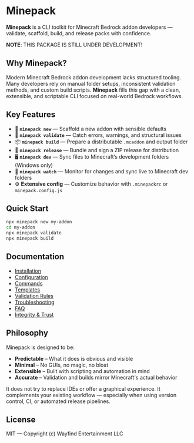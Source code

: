 # Minepack

**Minepack** is a CLI toolkit for Minecraft Bedrock addon developers — validate, scaffold, build,
and release packs with confidence.

**NOTE**: THIS PACKAGE IS STILL UNDER DEVELOPMENT!

## Why Minepack?

Modern Minecraft Bedrock addon development lacks structured tooling. Many developers rely on manual
folder setups, inconsistent validation methods, and custom build scripts. **Minepack** fills this
gap with a clean, extensible, and scriptable CLI focused on real-world Bedrock workflows.

## Key Features

- 🔨 **`minepack new`** — Scaffold a new addon with sensible defaults
- 🧪 **`minepack validate`** — Catch errors, warnings, and structural issues
- 📦 **`minepack build`** — Prepare a distributable `.mcaddon` and output folder
- 🚀 **`minepack release`** — Bundle and sign a ZIP release for distribution
- 🖥️ **`minepack dev`** — Sync files to Minecraft’s development folders (Windows only)
- 👀 **`minepack watch`** — Monitor for changes and sync live to Minecraft dev folders
- ⚙️ **Extensive config** — Customize behavior with `.minepackrc` or `minepack.config.js`

## Quick Start

```bash
npx minepack new my-addon
cd my-addon
npx minepack validate
npx minepack build
```

## Documentation

- [Installation](docs/install.md)
- [Configuration](docs/config.md)
- [Commands](docs/commands.md)
- [Templates](docs/templates.md)
- [Validation Rules](docs/validation.md)
- [Troubleshooting](docs/troubleshooting.md)
- [FAQ](docs/faq.md)
- [Integrity & Trust](docs/integrity.md)

## Philosophy

Minepack is designed to be:

- **Predictable** – What it does is obvious and visible
- **Minimal** – No GUIs, no magic, no bloat
- **Extensible** – Built with scripting and automation in mind
- **Accurate** – Validation and builds mirror Minecraft's actual behavior

It does not try to replace IDEs or offer a graphical experience. It complements your existing
workflow — especially when using version control, CI, or automated release pipelines.

## License

MIT — Copyright (c) Wayfind Entertainment LLC
